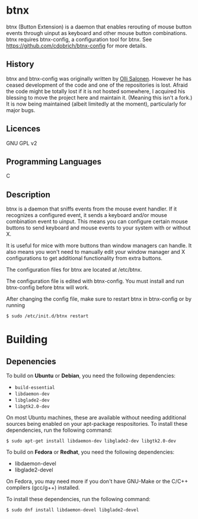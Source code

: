 btnx
====

btnx (Button Extension) is a daemon that enables rerouting of mouse button events through uinput as keyboard and other mouse button combinations. btnx requires btnx-config, a configuration tool for btnx. See https://github.com/cdobrich/btnx-config for more details.

History
----
btnx and btnx-config was originally written by [Olli Salonen](https://launchpad.net/~daou). However he has ceased development of the code and one of the repositories is lost. Afraid the code might be totally lost if it is not hosted somewhere, I acquired his blessing to move the project here and maintain it. (Meaning this isn't a fork.) It is now being maintained (albeit limitedly at the moment), particularly for major bugs.

Licences
----
GNU GPL v2

Programming Languages
----
C

Description
----
btnx is a daemon that sniffs events from the mouse event handler.
If it recognizes a configured event, it sends a keyboard and/or mouse combination event to uinput. This means you can configure certain mouse buttons to send keyboard and mouse events to your system with or without X.

It is useful for mice with more buttons than window managers can handle. It also means you won't need to manually edit your window manager and X configurations to get additional functionality from extra buttons.

The configuration files for btnx are located at /etc/btnx.

The configuration file is edited with btnx-config. You must install and run btnx-config before btnx will work.

After changing the config file, make sure to restart btnx in btnx-config or by running

`$ sudo /etc/init.d/btnx restart`

Building
=======

## Depenencies

To build on **Ubuntu** or **Debian**, you need the following dependencies:

* `build-essential`
* `libdaemon-dev`
* `libglade2-dev`
* `libgtk2.0-dev`

On most Ubuntu machines, these are available without needing additional sources being enabled on your apt-package respositories. To install these dependencies, run the following command:

`$ sudo apt-get install libdaemon-dev libglade2-dev libgtk2.0-dev`

To build on **Fedora** or **Redhat**, you need the following dependencies:

* libdaemon-devel
* libglade2-devel

On Fedora, you may need more if you don't have GNU-Make or the C/C++ compilers (gcc/g++) installed.

To install these dependencies, run the following command:

`$ sudo dnf install libdaemon-devel libglade2-devel `
